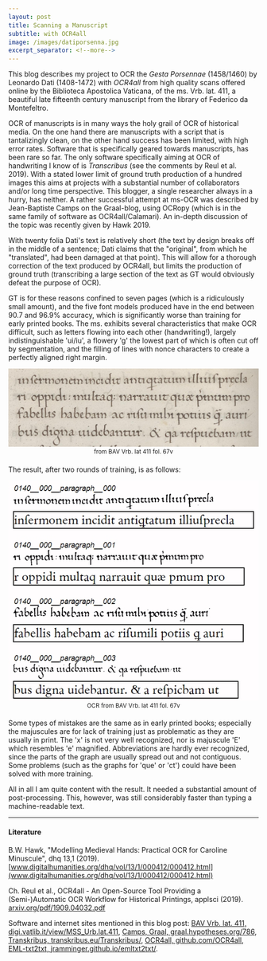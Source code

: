 ```yaml
---
layout: post
title: Scanning a Manuscript
subtitle: with OCR4all
image: /images/datiporsenna.jpg
excerpt_separator: <!--more-->
---
```

This blog describes my project to OCR the *Gesta Porsennae* (1458/1460) by Leonardo Dati (1408-1472) with *OCR4all* from high quality scans offered online by the Biblioteca Apostolica Vaticana, of the ms. Vrb. lat. 411, a beautiful late fifteenth century manuscript from the library of Federico da Montefeltro.
<!--more-->

OCR of manuscripts is in many ways the holy grail of OCR of historical media.  On the one hand there are manuscripts with a script that is tantalizingly clean, on the other hand success has been limited, with high error rates. Software that is specifically geared towards manuscripts, has been rare so far. The only software specifically aiming at OCR of handwriting I know of is *Transcribus* (see the comments by Reul et al. 2019). With a stated lower limit of ground truth production of a hundred images this aims at projects with a substantial number of collaborators and/or long time perspective. This blogger, a single researcher always in a hurry, has neither. A rather successful attempt at ms-OCR was described by Jean-Baptiste Camps on the Graal-blog, using OCRopy (which is in the same family of software as OCR4all/Calamari). An in-depth discussion of the topic was recently given by Hawk 2019. 

With twenty folia Dati's text is relatively short (the text by design breaks off in the middle of a sentence; Dati claims that the "original", from which he "translated", had been damaged at that point). This will allow for a thorough correction of the text produced by OCR4all, but limits the production of ground truth (transcribing a large section of the text as GT would obviously defeat the purpose of OCR). 

GT is for these reasons confined to seven pages (which is a ridiculously small amount), and the five font models produced have in the end between 90.7 and 96.9% accuracy, which is significantly worse than training for early printed books. The ms. exhibits several characteristics that make OCR difficult, such as letters flowing into each other (handwriting!), largely indistinguishable 'ui/iu', a flowery 'g' the lowest part of which is often cut off by segmentation, and the filling of lines with nonce characters to create a perfectly aligned right margin.

<DIV align="center">
 <img width="600" src="/images/bav_urb_lat_411_67v_ori.jpg"><BR>
 <SUP>from BAV Vrb. lat 411 fol. 67v</SUP>
</DIV>

The result, after two rounds of training, is as follows:

<DIV align="center">
 <img width="600" src="/images/bav_urb_lat_411_67v_gt.jpg"><BR>
 <SUP>OCR from BAV Vrb. lat 411 fol. 67v</SUP>
</DIV>

Some types of mistakes are the same as in early printed books; especially the majuscules are for lack of training just as problematic as they are usually in print. The 'x' is not very well recognized, nor is majuscule 'E' which resembles 'e' magnified. Abbreviations are hardly ever recognized, since the parts of the graph are usually spread out and not contiguous. Some problems (such as the graphs for 'que' or 'ct') could have been solved with more training. 

All in all I am quite content with the result. It needed a substantial amount of post-processing. This, however, was still considerably faster than typing a machine-readable text.

* * *

#### Literature
B.W. Hawk, "Modelling Medieval Hands: Practical OCR for Caroline Minuscule", dhq 13,1 (2019). [www.digitalhumanities.org/dhq/vol/13/1/000412/000412.html](www.digitalhumanities.org/dhq/vol/13/1/000412/000412.html)

Ch. Reul et al., OCR4all - An Open-Source Tool Providing a (Semi-)Automatic OCR Workflow for Historical
Printings, applsci (2019). [arxiv.org/pdf/1909.04032.pdf](arxiv.org/pdf/1909.04032.pdf)



Software and internet sites mentioned in this blog post: [BAV Vrb. lat. 411, digi.vatlib.it/view/MSS_Urb.lat.411](digi.vatlib.it/view/MSS_Urb.lat.411), [Camps, Graal, graal.hypotheses.org/786](graal.hypotheses.org/786), [Transkribus, transkribus.eu/Transkribus/](transkribus.eu/Transkribus/), [OCR4all, github.com/OCR4all](github.com/OCR4all), [EML-txt2txt, jramminger.github.io/emltxt2txt/](jramminger.github.io/emltxt2txt/).

